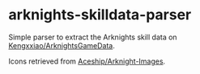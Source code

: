 # arknights-skilldata-parser
Simple parser to extract the Arknights skill data on [Kengxxiao/ArknightsGameData](https://github.com/Kengxxiao/ArknightsGameData).

Icons retrieved from [Aceship/Arknight-Images](https://github.com/Aceship/Arknight-Images).
